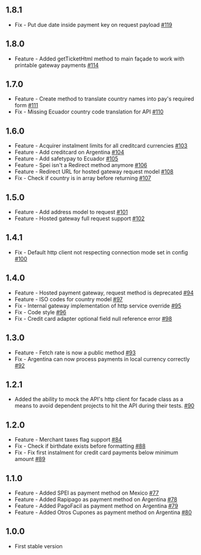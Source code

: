 ## 1.8.1
* Fix - Put due date inside payment key on request payload [#119](https://github.com/ebanx/benjamin/pull/119)

## 1.8.0
* Feature - Added getTicketHtml method to main façade to work with printable gateway payments [#114](https://github.com/ebanx/benjamin/pull/114)

## 1.7.0
* Feature - Create method to translate country names into pay's required form [#111](https://github.com/ebanx/benjamin/pull/111)
* Fix - Missing Ecuador country code translation for API [#110](https://github.com/ebanx/benjamin/pull/110)

## 1.6.0
* Feature - Acquirer instalment limits for all creditcard currencies [#103](https://github.com/ebanx/benjamin/pull/103)
* Feature - Add creditcard on Argentina [#104](https://github.com/ebanx/benjamin/pull/104)
* Feature - Add safetypay to Ecuador [#105](https://github.com/ebanx/benjamin/pull/105)
* Feature - Spei isn't a Redirect method anymore [#106](https://github.com/ebanx/benjamin/pull/106)
* Feature - Redirect URL for hosted gateway request model [#108](https://github.com/ebanx/benjamin/pull/108)
* Fix - Check if country is in array before returning [#107](https://github.com/ebanx/benjamin/pull/107)

## 1.5.0
* Feature - Add address model to request [#101](https://github.com/ebanx/benjamin/pull/101)
* Feature - Hosted gateway full request support [#102](https://github.com/ebanx/benjamin/pull/102)

## 1.4.1
* Fix - Default http client not respecting connection mode set in config [#100](https://github.com/ebanx/benjamin/pull/100)

## 1.4.0
* Feature - Hosted payment gateway, request method is deprecated [#94](https://github.com/ebanx/benjamin/pull/94)
* Feature - ISO codes for country model [#97](https://github.com/ebanx/benjamin/pull/97)
* Fix - Internal gateway implementation of http service override [#95](https://github.com/ebanx/benjamin/pull/95)
* Fix - Code style [#96](https://github.com/ebanx/benjamin/pull/96)
* Fix - Credit card adapter optional field null reference error [#98](https://github.com/ebanx/benjamin/pull/98)

## 1.3.0
* Feature - Fetch rate is now a public method [#93](https://github.com/ebanx/benjamin/pull/93)
* Fix - Argentina can now process payments in local currency correctly [#92](https://github.com/ebanx/benjamin/pull/92)

## 1.2.1
* Added the ability to mock the API's http client for facade class as a means to avoid dependent projects to hit the API during their tests. [#90](https://github.com/ebanx/benjamin/pull/90)

## 1.2.0
* Feature - Merchant taxes flag support [#84](https://github.com/ebanx/benjamin/pull/84)
* Fix - Check if birthdate exists before formatting [#88](https://github.com/ebanx/benjamin/pull/88)
* Fix - Fix first instalment for credit card payments below minimum amount [#89](https://github.com/ebanx/benjamin/pull/89)

## 1.1.0
* Feature - Added SPEI as payment method on Mexico [#77](https://github.com/ebanx/benjamin/pull/77)
* Feature - Added Rapipago as payment method on Argentina [#78](https://github.com/ebanx/benjamin/pull/78)
* Feature - Added PagoFacil as payment method on Argentina [#79](https://github.com/ebanx/benjamin/pull/79)
* Feature - Added Otros Cupones as payment method on Argentina [#80](https://github.com/ebanx/benjamin/pull/80)

## 1.0.0
* First stable version
